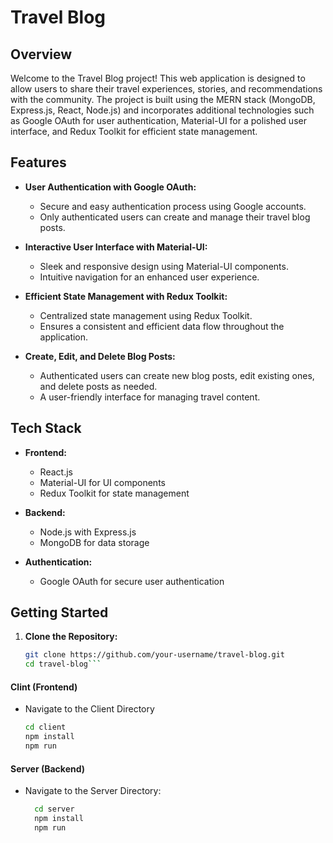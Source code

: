 # Travel Blog

## Overview

Welcome to the Travel Blog project! This web application is designed to allow users to share their travel experiences, stories, and recommendations with the community. The project is built using the MERN stack (MongoDB, Express.js, React, Node.js) and incorporates additional technologies such as Google OAuth for user authentication, Material-UI for a polished user interface, and Redux Toolkit for efficient state management.

## Features

- **User Authentication with Google OAuth:**
  - Secure and easy authentication process using Google accounts.
  - Only authenticated users can create and manage their travel blog posts.

- **Interactive User Interface with Material-UI:**
  - Sleek and responsive design using Material-UI components.
  - Intuitive navigation for an enhanced user experience.

- **Efficient State Management with Redux Toolkit:**
  - Centralized state management using Redux Toolkit.
  - Ensures a consistent and efficient data flow throughout the application.

- **Create, Edit, and Delete Blog Posts:**
  - Authenticated users can create new blog posts, edit existing ones, and delete posts as needed.
  - A user-friendly interface for managing travel content.


## Tech Stack

- **Frontend:**
  - React.js
  - Material-UI for UI components
  - Redux Toolkit for state management

- **Backend:**
  - Node.js with Express.js
  - MongoDB for data storage

- **Authentication:**
  - Google OAuth for secure user authentication
 
## Getting Started

1. **Clone the Repository:**
   ```bash
   git clone https://github.com/your-username/travel-blog.git
   cd travel-blog```

  #### Clint (Frontend)
  - Navigate to the Client Directory
      ```bash
      cd client
      npm install
      npm run

  #### Server (Backend)
  - Navigate to the Server Directory:
    ```bash
      cd server
      npm install
      npm run
      

  


   
  

